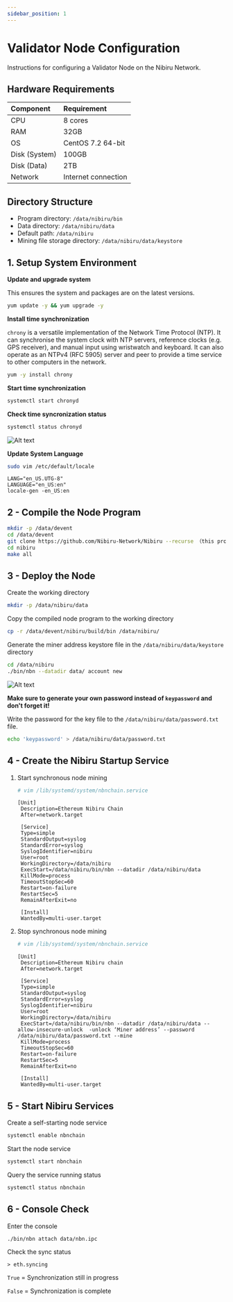 ```yaml
---
sidebar_position: 1
---
```


# Validator Node Configuration

Instructions for configuring a Validator Node on the Nibiru Network.

## Hardware Requirements

| Component      | Requirement          |
|:---------------|:---------------------|
| CPU            | 8 cores              |
| RAM            | 32GB                 |
| OS             | CentOS 7.2 64-bit    |
| Disk (System)  | 100GB                |
| Disk (Data)    | 2TB                  |
| Network        | Internet connection  |

## Directory Structure

* Program directory: `/data/nibiru/bin`
* Data directory: `/data/nibiru/data`
* Default path: `/data/nibiru`
* Mining file storage directory: `/data/nibiru/data/keystore`

## 1. Setup System Environment

**Update and upgrade system**

This ensures the system and packages are on the latest versions.

```bash
yum update -y && yum upgrade -y
```

**Install time synchronization**

`chrony` is a versatile implementation of the Network Time Protocol (NTP). It can synchronise 
the system clock with NTP servers, reference clocks (e.g. GPS receiver), and manual input using 
wristwatch and keyboard. It can also operate as an NTPv4 (RFC 5905) server and peer to provide 
a time service to other computers in the network.

```bash
yum -y install chrony
```

**Start time synchronization**

```bash
systemctl start chronyd
```

**Check time syncronization status**

```bash
systemctl status chronyd
```

![Alt text](check_time_synchronization.png)

**Update System Language**

```bash
sudo vim /etc/default/locale
```

```
LANG="en_US.UTG-8"
LANGUAGE="en_US:en"
locale-gen -en_US:en
```

## 2 - Compile the Node Program

```bash
mkdir -p /data/devent
cd /data/devent
git clone https://github.com/Nibiru-Network/Nibiru --recurse （this process is not needed）
cd nibiru
make all
```

## 3 - Deploy the Node

Create the working directory

```bash
mkdir -p /data/nibiru/data
```

Copy the compiled node program to the working directory

```bash
cp -r /data/devent/nibiru/build/bin /data/nibiru/
```

Generate the miner address keystore file in the `/data/nibiru/data/keystore` directory

```bash
cd /data/nibiru
./bin/nbn --datadir data/ account new
```

![Alt text](keypassword.png)

**Make sure to generate your own password instead of `keypassword` and don't forget it!**

Write the password for the key file to the `/data/nibiru/data/password.txt` file.

```bash
echo 'keypassword' > /data/nibiru/data/password.txt
```

## 4 - Create the Nibiru Startup Service

1. Start synchronous node mining
   
   ```bash
   # vim /lib/systemd/system/nbnchain.service
   ```
   
   ```
   [Unit]
    Description=Ethereum Nibiru Chain
    After=network.target
    
    [Service]
    Type=simple
    StandardOutput=syslog
    StandardError=syslog
    SyslogIdentifier=nibiru
    User=root
    WorkingDirectory=/data/nibiru
    ExecStart=/data/nibiru/bin/nbn --datadir /data/nibiru/data
    KillMode=process
    TimeoutStopSec=60
    Restart=on-failure
    RestartSec=5
    RemainAfterExit=no
    
    [Install]
    WantedBy=multi-user.target
   ```

2. Stop synchronous node mining
   ```bash
   # vim /lib/systemd/system/nbnchain.service
   ```

   ```
   [Unit]
    Description=Ethereum Nibiru chain
    After=network.target
    
    [Service]
    Type=simple
    StandardOutput=syslog
    StandardError=syslog
    SyslogIdentifier=nibiru
    User=root
    WorkingDirectory=/data/nibiru
    ExecStart=/data/nibiru/bin/nbn --datadir /data/nibiru/data --allow-insecure-unlock  -unlock ‘Miner address’ --password /data/nibiru/data/password.txt --mine 
    KillMode=process
    TimeoutStopSec=60
    Restart=on-failure
    RestartSec=5
    RemainAfterExit=no
    
    [Install]
    WantedBy=multi-user.target
   ```

## 5 - Start Nibiru Services

Create a self-starting node service

```bash
systemctl enable nbnchain
```

Start the node service

```bash
systemctl start nbnchain
```

Query the service running status

```bash
systemctl status nbnchain
```

## 6 - Console Check

Enter the console

```bash
./bin/nbn attach data/nbn.ipc
```

Check the sync status

```
> eth.syncing
```

`True` = Synchronization still in progress

`False` = Synchronization is complete
